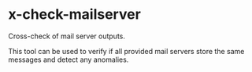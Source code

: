 x-check-mailserver
==================

Cross-check of mail server outputs.

This tool can be used to verify if all provided mail servers store the same messages and detect any anomalies.
